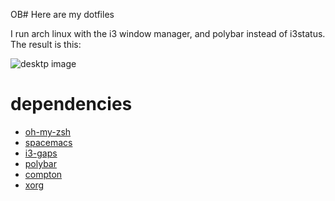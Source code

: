 OB# Here are my dotfiles

I run arch linux with the i3 window manager, and polybar instead of i3status. The result is this:

![desktp image](https://gitlab.com/b1g_J/dots/raw/master/img/desktop.png)

# dependencies
- [oh-my-zsh](https://github.com/robbyrussell/oh-my-zsh)
- [spacemacs](http://spacemacs.org/)
- [i3-gaps](https://github.com/Airblader/i3) 
- [polybar](https://github.com/jaagr/polybar) 
- [compton](https://github.com/chjj/compton)
- [xorg](https://www.x.org/wiki/)
